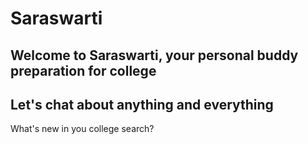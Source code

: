 # Saraswarti

## Welcome to Saraswarti, your personal buddy preparation for college

## Let's chat about anything and everything

What's new in you college search?
